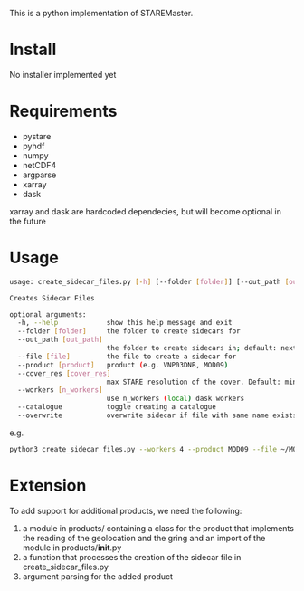 This is a python implementation of STAREMaster.


# Install
No installer implemented yet

# Requirements

* pystare
* pyhdf
* numpy
* netCDF4
* argparse
* xarray
* dask

xarray and dask are hardcoded dependecies, but will become optional in the future

# Usage

```bash
usage: create_sidecar_files.py [-h] [--folder [folder]] [--out_path [out_path]] [--file [file]] [--product [product]] [--cover_res [cover_res]] [--workers [n_workers]] [--catalogue] [--overwrite]

Creates Sidecar Files

optional arguments:
  -h, --help            show this help message and exit
  --folder [folder]     the folder to create sidecars for
  --out_path [out_path]
                        the folder to create sidecars in; default: next to granule
  --file [file]         the file to create a sidecar for
  --product [product]   product (e.g. VNP03DNB, MOD09)
  --cover_res [cover_res]
                        max STARE resolution of the cover. Default: min resolution of iFOVs
  --workers [n_workers]
                        use n_workers (local) dask workers
  --catalogue           toggle creating a catalogue
  --overwrite           overwrite sidecar if file with same name exists (default: True)

```

e.g.

```bash
python3 create_sidecar_files.py --workers 4 --product MOD09 --file ~/MOD09.A2019317.0815.006.2019319020759.hdf
```

# Extension
To add support for additional products, we need the following:

1. a module in products/ containing a class for the product that implements the reading of the geolocation and the gring and an import of the module in products/__init__.py
2. a function that processes the creation of the sidecar file in create_sidecar_files.py
3. argument parsing for the added product


